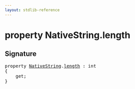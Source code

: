 ```yaml
---
layout: stdlib-reference
---
```


# property NativeString\.length

## Signature

<pre>
<span class='code_keyword'>property</span> <a href="/stdlib-reference/types/NativeString/index" class="code_type">NativeString</a>.<a href="/stdlib-reference/types/NativeString/length">length</a> : int
{
    get;
}
</pre>


